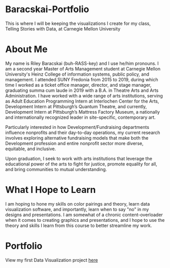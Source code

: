 # Baracskai-Portfolio
This is where I will be keeping the visualizations I create for my class, Telling Stories with Data, at Carnegie Mellon University

# About Me
My name is Riley Baracskai (buh-RASS-key) and I use he/him pronouns. I am a second year Master of Arts Management student at Carnegie Mellon University's Heinz College of information systems, public policy, and management. I attended SUNY Fredonia from 2015 to 2019, during which time I worked as a ticket office manager, director, and stage manager, graduating summa cum laude in 2019 with a B.A. in Theatre Arts and Arts Administration. I have worked with a wide range of arts institutions, serving as Adult Education Programming Intern at Interlochen Center for the Arts, Development Intern at Pittsburgh’s Quantum Theatre, and currently, Development Intern at Pittsburgh’s Mattress Factory Museum, a nationally and internationally recognized leader in site-specific, contemporary art. 

Particularly interested in how Development/Fundraising departments influence nonprofits and their day-to-day operations, my current research involves exploring alternative fundraising models that make both the Development profession and entire nonprofit sector more diverse, equitable, and inclusive.

Upon graduation, I seek to work with arts institutions that leverage the educational power of the arts to fight for justice, promote equality for all, and bring communities to mutual understanding.

# What I Hope to Learn
I am hoping to hone my skills on color pairings and theory, learn data visualization software, and importantly, learn when to say "no" in my designs and presentations. I am somewhat of a chronic content-overloader when it comes to creating graphics and presentations, and I hope to use the theory and skills I learn from this course to better streamline my work.

# Portfolio
View my first Data Visualization project [here](DataViz2.md)

